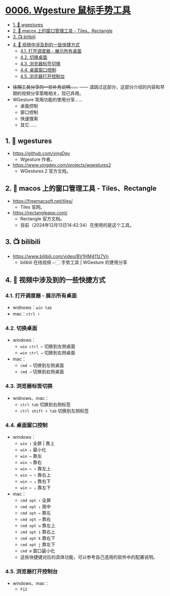 # [0006. Wgesture 鼠标手势工具](https://github.com/Tdahuyou/pc/tree/main/0006.%20Wgesture%20%E9%BC%A0%E6%A0%87%E6%89%8B%E5%8A%BF%E5%B7%A5%E5%85%B7)

<!-- region:toc -->
- [1. 🔗 wgestures](#1--wgestures)
- [2. 🔗 macos 上的窗口管理工具 - Tiles、Rectangle](#2--macos-上的窗口管理工具---tilesrectangle)
- [3. 📺 bilibili](#3--bilibili)
- [4. 📒 视频中涉及到的一些快捷方式](#4--视频中涉及到的一些快捷方式)
  - [4.1. 打开调度器 - 展示所有桌面](#41-打开调度器---展示所有桌面)
  - [4.2. 切换桌面](#42-切换桌面)
  - [4.3. 浏览器标签切换](#43-浏览器标签切换)
  - [4.4. 桌面窗口控制](#44-桌面窗口控制)
  - [4.5. 浏览器打开控制台](#45-浏览器打开控制台)
<!-- endregion:toc -->
- ~~往期工具分享的一些补充说明……~~ —— 请跳过这部分，这部分介绍的内容和早期的视频分享策略相关，现已弃用。
- WGesture 常用功能的使用分享……
  - 桌面控制
  - 窗口控制
  - 快速搜索
  - 其它……

## 1. 🔗 wgestures

- https://github.com/yingDev
  - Wgesture 作者。
- https://www.yingdev.com/projects/wgestures2
  - WGestures 2 官方文档。

## 2. 🔗 macos 上的窗口管理工具 - Tiles、Rectangle

- https://freemacsoft.net/tiles/
  - Tiles 官网。
- https://rectangleapp.com/
  - Rectangle 官方文档。
  - 目前（2024年12月13日14:42:34）在使用的是这个工具。

## 3. 📺 bilibili

- https://www.bilibili.com/video/BV1HM411z7Vn
  - bilibili 在线视频 👉🏻 手势工具 | WGesture 的使用分享

## 4. 📒 视频中涉及到的一些快捷方式

### 4.1. 打开调度器 - 展示所有桌面

- widnows：`win tab`
- mac：`ctrl ↑`

### 4.2. 切换桌面

- windows：
  - `win ctrl ←` 切换到左侧桌面
  - `win ctrl →` 切换到右侧桌面
- mac：
  - `cmd ←` 切换到左侧桌面
  - `cmd →` 切换到右侧桌面

### 4.3. 浏览器标签切换

- widnows、mac：
  - `ctrl tab` 切换到右侧标签
  - `ctrl shift + tab` 切换到左侧标签

### 4.4. 桌面窗口控制

- windows：
  - `win ↑` 全屏 | 靠上
  - `win ↓` 最小化
  - `win ←` 靠左
  - `win →` 靠右
  - `win ← ↑` 靠左上
  - `win → ↑` 靠右上
  - `win → ↓` 靠右下
  - `win ← ↓` 靠左下
- mac：
  - `cmd opt ↑` 全屏
  - `cmd opt ↓` 居中
  - `cmd opt ←` 靠左
  - `cmd opt →` 靠右
  - `cmd opt u` 靠左上
  - `cmd opt i` 靠右上
  - `cmd opt k` 靠右下
  - `cmd opt j` 靠左下
  - `cmd m` 窗口最小化
  - 这些快捷键对应的具体功能，可以参考自己选用的软件中的配置说明。

### 4.5. 浏览器打开控制台

- windows、mac：
  - `F12`